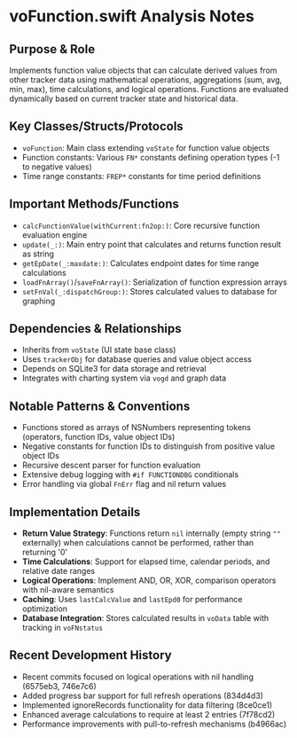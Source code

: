 # voFunction.swift Analysis Notes

## Purpose & Role
Implements function value objects that can calculate derived values from other tracker data using mathematical operations, aggregations (sum, avg, min, max), time calculations, and logical operations. Functions are evaluated dynamically based on current tracker state and historical data.

## Key Classes/Structs/Protocols
- `voFunction`: Main class extending `voState` for function value objects
- Function constants: Various `FN*` constants defining operation types (-1 to negative values)
- Time range constants: `FREP*` constants for time period definitions

## Important Methods/Functions
- `calcFunctionValue(withCurrent:fn2op:)`: Core recursive function evaluation engine
- `update(_:)`: Main entry point that calculates and returns function result as string
- `getEpDate(_:maxdate:)`: Calculates endpoint dates for time range calculations
- `loadFnArray()`/`saveFnArray()`: Serialization of function expression arrays
- `setFnVal(_:dispatchGroup:)`: Stores calculated values to database for graphing

## Dependencies & Relationships
- Inherits from `voState` (UI state base class)
- Uses `trackerObj` for database queries and value object access
- Depends on SQLite3 for data storage and retrieval
- Integrates with charting system via `vogd` and graph data

## Notable Patterns & Conventions
- Functions stored as arrays of NSNumbers representing tokens (operators, function IDs, value object IDs)
- Negative constants for function IDs to distinguish from positive value object IDs
- Recursive descent parser for function evaluation
- Extensive debug logging with `#if FUNCTIONDBG` conditionals
- Error handling via global `FnErr` flag and nil return values

## Implementation Details
- **Return Value Strategy**: Functions return `nil` internally (empty string `""` externally) when calculations cannot be performed, rather than returning '0'
- **Time Calculations**: Support for elapsed time, calendar periods, and relative date ranges
- **Logical Operations**: Implement AND, OR, XOR, comparison operators with nil-aware semantics
- **Caching**: Uses `lastCalcValue` and `lastEpd0` for performance optimization
- **Database Integration**: Stores calculated results in `voData` table with tracking in `voFNstatus`

## Recent Development History
- Recent commits focused on logical operations with nil handling (6575eb3, 746e7c6)
- Added progress bar support for full refresh operations (834d4d3)
- Implemented ignoreRecords functionality for data filtering (8ce0ce1)
- Enhanced average calculations to require at least 2 entries (7f78cd2)
- Performance improvements with pull-to-refresh mechanisms (b4966ac)